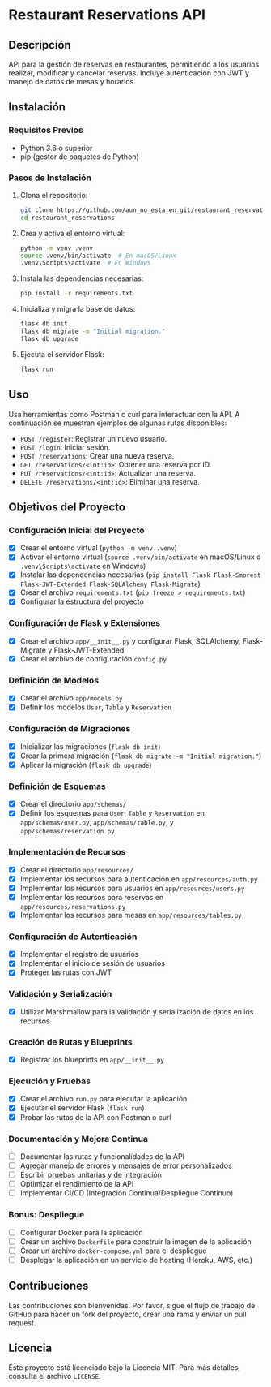 # Restaurant Reservations API

## Descripción
API para la gestión de reservas en restaurantes, permitiendo a los usuarios realizar, modificar y cancelar reservas. Incluye autenticación con JWT y manejo de datos de mesas y horarios.

## Instalación

### Requisitos Previos
- Python 3.6 o superior
- pip (gestor de paquetes de Python)

### Pasos de Instalación
1. Clona el repositorio:
    ```bash
    git clone https://github.com/aun_no_esta_en_git/restaurant_reservations.git
    cd restaurant_reservations
    ```

2. Crea y activa el entorno virtual:
    ```bash
    python -m venv .venv
    source .venv/bin/activate  # En macOS/Linux
    .venv\Scripts\activate  # En Windows
    ```

3. Instala las dependencias necesarias:
    ```bash
    pip install -r requirements.txt
    ```

4. Inicializa y migra la base de datos:
    ```bash
    flask db init
    flask db migrate -m "Initial migration."
    flask db upgrade
    ```

5. Ejecuta el servidor Flask:
    ```bash
    flask run
    ```

## Uso
Usa herramientas como Postman o curl para interactuar con la API. A continuación se muestran ejemplos de algunas rutas disponibles:

- `POST /register`: Registrar un nuevo usuario.
- `POST /login`: Iniciar sesión.
- `POST /reservations`: Crear una nueva reserva.
- `GET /reservations/<int:id>`: Obtener una reserva por ID.
- `PUT /reservations/<int:id>`: Actualizar una reserva.
- `DELETE /reservations/<int:id>`: Eliminar una reserva.

## Objetivos del Proyecto

### Configuración Inicial del Proyecto
- [x] Crear el entorno virtual (`python -m venv .venv`)
- [x] Activar el entorno virtual (`source .venv/bin/activate` en macOS/Linux o `.venv\Scripts\activate` en Windows)
- [x] Instalar las dependencias necesarias (`pip install Flask Flask-Smorest Flask-JWT-Extended Flask-SQLAlchemy Flask-Migrate`)
- [x] Crear el archivo `requirements.txt` (`pip freeze > requirements.txt`)
- [x] Configurar la estructura del proyecto

### Configuración de Flask y Extensiones
- [x] Crear el archivo `app/__init__.py` y configurar Flask, SQLAlchemy, Flask-Migrate y Flask-JWT-Extended
- [x] Crear el archivo de configuración `config.py`

### Definición de Modelos
- [x] Crear el archivo `app/models.py`
- [x] Definir los modelos `User`, `Table` y `Reservation`

### Configuración de Migraciones
- [x] Inicializar las migraciones (`flask db init`)
- [x] Crear la primera migración (`flask db migrate -m "Initial migration."`)
- [x] Aplicar la migración (`flask db upgrade`)

### Definición de Esquemas
- [x] Crear el directorio `app/schemas/`
- [x] Definir los esquemas para `User`, `Table` y `Reservation` en `app/schemas/user.py`, `app/schemas/table.py`, y `app/schemas/reservation.py`

### Implementación de Recursos
- [x] Crear el directorio `app/resources/`
- [x] Implementar los recursos para autenticación en `app/resources/auth.py`
- [x] Implementar los recursos para usuarios en `app/resources/users.py`
- [x] Implementar los recursos para reservas en `app/resources/reservations.py`
- [x] Implementar los recursos para mesas en `app/resources/tables.py`

### Configuración de Autenticación
- [x] Implementar el registro de usuarios
- [x] Implementar el inicio de sesión de usuarios
- [x] Proteger las rutas con JWT

### Validación y Serialización
- [x] Utilizar Marshmallow para la validación y serialización de datos en los recursos

### Creación de Rutas y Blueprints
- [x] Registrar los blueprints en `app/__init__.py`

### Ejecución y Pruebas
- [x] Crear el archivo `run.py` para ejecutar la aplicación
- [x] Ejecutar el servidor Flask (`flask run`)
- [x] Probar las rutas de la API con Postman o curl

### Documentación y Mejora Continua
- [ ] Documentar las rutas y funcionalidades de la API
- [ ] Agregar manejo de errores y mensajes de error personalizados
- [ ] Escribir pruebas unitarias y de integración
- [ ] Optimizar el rendimiento de la API
- [ ] Implementar CI/CD (Integración Continua/Despliegue Continuo)

### Bonus: Despliegue
- [ ] Configurar Docker para la aplicación
- [ ] Crear un archivo `Dockerfile` para construir la imagen de la aplicación
- [ ] Crear un archivo `docker-compose.yml` para el despliegue
- [ ] Desplegar la aplicación en un servicio de hosting (Heroku, AWS, etc.)

## Contribuciones
Las contribuciones son bienvenidas. Por favor, sigue el flujo de trabajo de GitHub para hacer un fork del proyecto, crear una rama y enviar un pull request.

## Licencia
Este proyecto está licenciado bajo la Licencia MIT. Para más detalles, consulta el archivo `LICENSE`.

